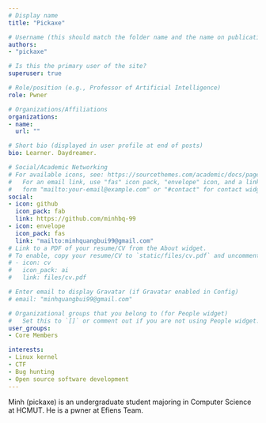 ```yaml
---
# Display name
title: "Pickaxe"

# Username (this should match the folder name and the name on publications)
authors:
- "pickaxe"

# Is this the primary user of the site?
superuser: true

# Role/position (e.g., Professor of Artificial Intelligence)
role: Pwner

# Organizations/Affiliations
organizations:
- name: 
  url: ""

# Short bio (displayed in user profile at end of posts)
bio: Learner. Daydreamer.

# Social/Academic Networking
# For available icons, see: https://sourcethemes.com/academic/docs/page-builder/#icons
#   For an email link, use "fas" icon pack, "envelope" icon, and a link in the
#   form "mailto:your-email@example.com" or "#contact" for contact widget.
social:
- icon: github
  icon_pack: fab
  link: https://github.com/minhbq-99
- icon: envelope
  icon_pack: fas
  link: "mailto:minhquangbui99@gmail.com"
# Link to a PDF of your resume/CV from the About widget.
# To enable, copy your resume/CV to `static/files/cv.pdf` and uncomment the lines below.
# - icon: cv
#   icon_pack: ai
#   link: files/cv.pdf

# Enter email to display Gravatar (if Gravatar enabled in Config)
# email: "minhquangbui99@gmail.com"

# Organizational groups that you belong to (for People widget)
#   Set this to `[]` or comment out if you are not using People widget.
user_groups:
- Core Members

interests:
- Linux kernel
- CTF
- Bug hunting
- Open source software development
---
```


Minh (pickaxe) is an undergraduate student majoring in Computer Science at HCMUT. He is a pwner at Efiens Team.
